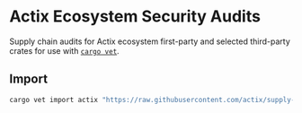 # Actix Ecosystem Security Audits

Supply chain audits for Actix ecosystem first-party and selected third-party crates for use with [`cargo vet`](https://mozilla.github.io/cargo-vet/index.html).

## Import

```sh
cargo vet import actix "https://raw.githubusercontent.com/actix/supply-chain/main/audits.toml"
```
